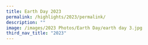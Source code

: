 ```yaml
---
title: Earth Day 2023
permalink: /highlights/2023/permalink/
description: ""
image: /images/2023 Photos/Earth Day/earth day 3.jpg
third_nav_title: "2023"
---
```

